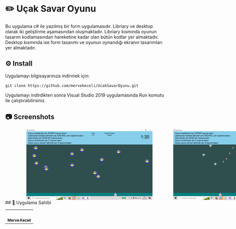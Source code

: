 # ✏️ Uçak Savar Oyunu

Bu uygulama c# ile yazılmış bir form uygulamasıdır. Libriary ve desktop olarak iki geliştirme aşamasından oluşmaktadır. Libriary kısmında oyunun tasarım kodlamasından hareketine kadar olan bütün kodlar yer almaktadır. Desktop kısmında ise form tasarımı ve oyunun oynandığı ekranın tasarımları yer almaktadır.


## ⚙️ Install

Uygulamayı bilgisayarınıza indirmek için:
```
git clone https://github.com/mervekeceli/UcakSavarOyunu.git
```
Uygulamayı indirdikten sonra Visual Studio 2019 uygulamasında Run komutu ile çalıştırabilirsiniz.

## 📷 Screenshots

<div style="display: flex; width: 1000px; justify-content: space-evenly;">
  <img src="https://github.com/mervekeceli/UcakSavarOyunu/blob/main/img/Ekran%20G%C3%B6r%C3%BCnt%C3%BCs%C3%BC%20(125).png" width="400px;" alt=""/>
  <img src="https://github.com/mervekeceli/UcakSavarOyunu/blob/main/img/Ekran%20G%C3%B6r%C3%BCnt%C3%BCs%C3%BC%20(126).png" width="400px;" alt=""/>
</div>
## 🎯 Uygulama Sahibi
<table>
  <tr>
    <td align="center"><a href="https://www.linkedin.com/in/merveekeceli/"><img src="https://avatars.githubusercontent.com/u/56134222?v=4" width="100px;" alt=""/><br /><sub><b>Merve Keçeli</b></sub></a><br /></td>
   </tr>
</table>
